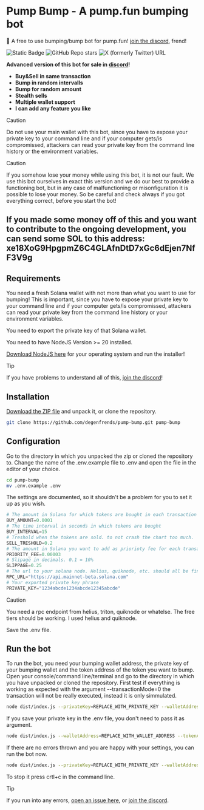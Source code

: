 # Pump Bump - A pump.fun bumping bot

💊 A free to use bumping/bump bot for pump.fun! [join the discord](https://discord.gg/HUVAbet2Dp), frend!

![Static Badge](https://img.shields.io/badge/degen-100%25-pink)
![GitHub Repo stars](https://img.shields.io/github/stars/degenfrends/solana-rugchecker)
![X (formerly Twitter) URL](https://img.shields.io/twitter/url?url=https%3A%2F%2Fx.com%2Fkryptobrah&label=Twitter%2FX)

__Advanced version of this bot for sale in [discord](https://discord.gg/HUVAbet2Dp)!__
* __Buy&Sell in same transaction__
* __Bump in random intervalls__
* __Bump for random amount__
* __Stealth sells__
* __Multiple wallet support__
* __I can add any feature you like__

> [!CAUTION] 
> Do not use your main wallet with this bot, since you have to expose your private key to your command line and if your computer gets/is compromissed, attackers can read your private key from the command line history or the environment variables.

> [!CAUTION] 
> If you somehow lose your money while using this bot, it is not our fault. We use this bot ourselves in exact this version and we do our best to provide a functioning bot, but in any case of malfunctioning or misonfiguration it is possible to lose your money. So be careful and check always if you got everything correct, before you start the bot!

## If you made some money off of this and you want to contribute to the ongoing development, you can send some SOL to this address: xe18XoG9HpgpmZ6C4GLAfnDtD7xGc6dEjen7NfF3V9g

## Requirements
You need a fresh Solana wallet with not more than what you want to use for bumping! This is important, since you have to expose your private key to your command line and if your computer gets/is compromissed, attackers can read your private key from the command line history or your environment variables.

You need to export the private key of that Solana wallet.

You need to have NodeJS Version >= 20 installed.

[Download NodeJS here](https://nodejs.org/) for your operating system and run the installer!

> [!TIP] 
> If you have problems to understand all of this, [join the discord](https://discord.gg/HUVAbet2Dp)!

## Installation
[Download the ZIP file](https://github.com/degenfrends/pump-bump/archive/refs/heads/main.zip) and unpack it, or clone the repository.

```bash
git clone https://github.com/degenfrends/pump-bump.git pump-bump
```
## Configuration
Go to the directory in which you unpacked the zip or cloned the repository to.
Change the name of the .env.example file to .env and open the file in the editor of your choice.
```bash
cd pump-bump
mv .env.example .env
```
The settings are documented, so it shouldn't be a problem for you to set it up as you wish.

```python
# The amount in Solana for which tokens are bought in each transaction
BUY_AMOUNT=0.0001
# The time interval in seconds in which tokens are bought
BUY_INTERVAL=15
# Treshold when the tokens are sold. to not crash the chart too much.
SELL_TRESHOLD=0.2
# The amount in Solana you want to add as priorioty fee for each transaction.
PRIORITY_FEE=0.00003
# Slipage in decimals. 0.1 = 10%
SLIPPAGE=0.25
# The url to your solana node. Helius, quiknode, etc. should all be fine in free tier. Just not the solana default one.
RPC_URL="https://api.mainnet-beta.solana.com"
# Your exported private key phrase
PRIVATE_KEY="1234abcde1234abcde12345abcde"
```

> [!CAUTION] 
> You need a rpc endpoint from helius, triton, quiknode or whatelse. The free tiers should be working. I used helius and quiknode.

Save the .env file.

## Run the bot
To run the bot, you need your bumping wallet address, the private key of your bumping wallet and the token address of the token you want to bump.
Open your console/command line/terminal and go to the directory in which you have unpacked or cloned the repository.
First test if everything is working as expected with the argument --transactionMode=0 the transaction will not be really executed, instead it is only simmulated.
```bash
node dist/index.js --privateKey=REPLACE_WITH_PRIVATE_KEY --walletAddress=REPLACE_WITH_WALLET_ADDRESS --tokenAddress=REPLACE_WITH_TOKEN_ADDRESS --transactionMode=0
```
If you save your private key in the .env file, you don't need to pass it as argument.
```bash
node dist/index.js --walletAddress=REPLACE_WITH_WALLET_ADDRESS --tokenAddress=REPLACE_WITH_TOKEN_ADDRESS --transactionMode=0
```

If there are no errors thrown and you are happy with your settings, you can run the bot now.
```bash
node dist/index.js --privateKey=REPLACE_WITH_PRIVATE_KEY --walletAddress=REPLACE_WITH_WALLET_ADDRESS --tokenAddress=REPLACE_WITH_TOKEN_ADDRESS --transactionMode=1
```

To stop it press crtl+c in the command line.

> [!TIP] 
> If you run into any errors, [open an issue here](https://github.com/degenfrends/pump-bump/issues/new), or [join the discord](https://discord.gg/HUVAbet2Dp).
